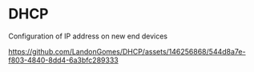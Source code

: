 # DHCP
Configuration of IP address on new end devices

https://github.com/LandonGomes/DHCP/assets/146256868/544d8a7e-f803-4840-8dd4-6a3bfc289333
